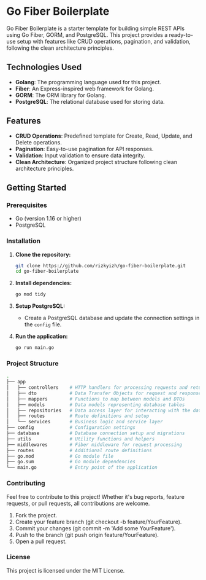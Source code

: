 # Go Fiber Boilerplate

Go Fiber Boilerplate is a starter template for building simple REST APIs using Go Fiber, GORM, and PostgreSQL. This project provides a ready-to-use setup with features like CRUD operations, pagination, and validation, following the clean architecture principles.

## Technologies Used

- **Golang**: The programming language used for this project.
- **Fiber**: An Express-inspired web framework for Golang.
- **GORM**: The ORM library for Golang.
- **PostgreSQL**: The relational database used for storing data.

## Features

- **CRUD Operations**: Predefined template for Create, Read, Update, and Delete operations.
- **Pagination**: Easy-to-use pagination for API responses.
- **Validation**: Input validation to ensure data integrity.
- **Clean Architecture**: Organized project structure following clean architecture principles.

## Getting Started

### Prerequisites

- Go (version 1.16 or higher)
- PostgreSQL

### Installation

1. **Clone the repository:**

   ```bash
   git clone https://github.com/rizkyizh/go-fiber-boilerplate.git
   cd go-fiber-boilerplate
   ```

2. **Install dependencies:**

   ```bash
   go mod tidy
   ```

3. **Setup PostgreSQL:**

   - Create a PostgreSQL database and update the connection settings in the `config` file.

4. **Run the application:**

   ```bash
   go run main.go
   ```

### Project Structure

```bash
.
├── app
│   ├── controllers    # HTTP handlers for processing requests and returning responses
│   ├── dto            # Data Transfer Objects for request and response payloads
│   ├── mappers        # Functions to map between models and DTOs
│   ├── models         # Data models representing database tables
│   ├── repositories   # Data access layer for interacting with the database
│   ├── routes         # Route definitions and setup
│   └── services       # Business logic and service layer
├── config             # Configuration settings
├── database           # Database connection setup and migrations
├── utils              # Utility functions and helpers
├── middlewares        # Fiber middleware for request processing
├── routes             # Additional route definitions
├── go.mod             # Go module file
├── go.sum             # Go module dependencies
└── main.go            # Entry point of the application
```

### Contributing

Feel free to contribute to this project! Whether it's bug reports, feature requests, or pull requests, all contributions are welcome.

1. Fork the project.
2. Create your feature branch (git checkout -b feature/YourFeature).
3. Commit your changes (git commit -m 'Add some YourFeature').
4. Push to the branch (git push origin feature/YourFeature).
5. Open a pull request.

### License

This project is licensed under the MIT License.
